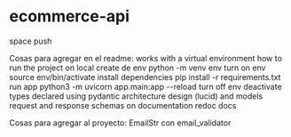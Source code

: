 # ecommerce-api

space push

Cosas para agregar en el readme:
    works with a virtual environment
    how to run the project on local
        create de env
            python -m venv env
        turn on env
            source env/bin/activate
        install dependencies
            pip install -r requirements.txt
        run app
            python3 -m uvicorn app.main:app --reload
        turn off env
            deactivate
    types declared using pydantic
    architecture design (lucid) and models
    request and response schemas on documentation
        redoc
        docs

Cosas para agregar al proyecto:
    EmailStr con email_validator